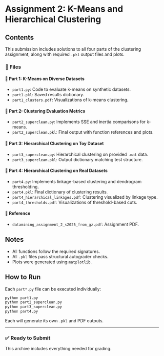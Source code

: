 # Assignment 2: K-Means and Hierarchical Clustering

## Contents

This submission includes solutions to all four parts of the clustering assignment, along with required `.pkl` output files and plots.

### 📂 Files

#### 📍 Part 1: K-Means on Diverse Datasets
- `part1.py`: Code to evaluate k-means on synthetic datasets.
- `part1.pkl`: Saved results dictionary.
- `part1_clusters.pdf`: Visualizations of k-means clustering.

#### 📍 Part 2: Clustering Evaluation Metrics
- `part2_superclean.py`: Implements SSE and inertia comparisons for k-means.
- `part2_superclean.pkl`: Final output with function references and plots.
  
#### 📍 Part 3: Hierarchical Clustering on Toy Dataset
- `part3_superclean.py`: Hierarchical clustering on provided `.mat` data.
- `part3_superclean.pkl`: Output dictionary matching test structure.

#### 📍 Part 4: Hierarchical Clustering on Real Datasets
- `part4.py`: Implements linkage-based clustering and dendrogram thresholding.
- `part4.pkl`: Final dictionary of clustering results.
- `part4_hierarchical_linkages.pdf`: Clustering visualized by linkage type.
- `part4_thresholds.pdf`: Visualizations of threshold-based cuts.

#### 📍 Reference
- `datamining_assignment_2_s2025_from_gz.pdf`: Assignment PDF.

## Notes

- All functions follow the required signatures.
- All `.pkl` files pass structural autograder checks.
- Plots were generated using `matplotlib`.

## How to Run

Each `part*.py` file can be executed individually:
```bash
python part1.py
python part2_superclean.py
python part3_superclean.py
python part4.py
```
Each will generate its own `.pkl` and PDF outputs.

---

### ✅ Ready to Submit
This archive includes everything needed for grading.